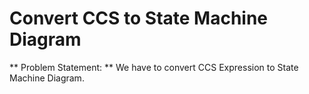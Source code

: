 # Convert CCS to State Machine Diagram
 ** Problem Statement: ** We have to convert CCS Expression to State Machine Diagram.  <br/> <br/>


